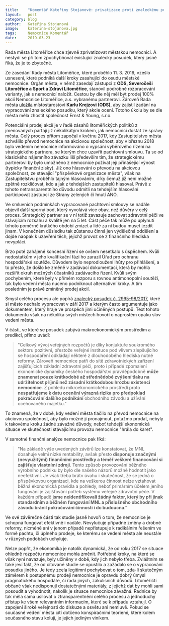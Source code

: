 ```yaml
---
title:	  "Komentář Kateřiny Stojanové: privatizace proti znaleckému posudku"
layout:	  post
category: blog
author:	  Kateřina Stojanová
image:	  katerina-stojanova.jpg
tags:	  Nemocnice Komentář
date:	  2019-03-23
---
```

Rada města Litoměřice chce zjevně zprivatizovat městskou nemocnici. A nestydí se při tom zpochybňovat existující znalecký posudek, který jasně říká, že je to zbytečné.

Ze zasedání Rady města Litoměřice, které proběhlo 11. 3. 2019, vzešlo usnesení, které podniká další kroky zasahující do osudu městské nemocnice. 
Orgán města, v němž zasedají zástupci z **ODS, Severočeši Litoměřice a Sport a Zdraví Litoměřice**, stanovil podrobné rozpracování varianty, jak s nemocnicí naložit. Cestou by dle něj měl být prodej 100% akcií Nemocnice Litoměřice, a.s. vybranému partnerovi.
Zároveň Rada města [uložila](https://www.litomerice.cz/usneseni-rady/8539-06-vypis-usneseni-rady-mesta-litomeric-11-3-2019) místostarostovi **Karlu Krejzovi (ODS)**, aby zajistil zadání na vypracování znaleckého posudku, který akcie ocení. Totoho úkolu by se dle města měla zhostit společnost Ernst & Young, s.r.o.
 
Potenciální prodej akcií je v řadě zásahů litoměřických politiků z jmenovaných partají již několikátým krokem, jak nemocnici dostat ze správy města. Celý proces přitom započal v květnu 2017, kdy Zastupitelstvo města schválilo převod nemocnice na akciovou společnost, aby v březnu 2018 bylo vedením nemocnice informováno o vypsání výběrového řízení na strategického partnera, se kterým chce uzavřít pachtovní smlouvu. Ta se od klasického nájemního závazku liší především tím, že strategickému partnerovi by bylo umožněno z nemocnice požívat její přinášející výnost (typicky finanční zisky). Již ono hlasování o převodu na akciovou společnost, ze stávající "příspěvkové organizace města", však na Zastupitelstvu proběhlo tajným hlasováním, díky čemuž již není možné zpětně rozklíčovat, kdo a jak z tehdejších zastupitelů hlasoval. Právě z tohoto netransparentního důvodu odmítli na tehdejším hlasování participovat zástupci ze Strany zelených či hnutí ANO. 
 
Ve smluvních podmínkách vypracované pachtovní smlouvy se nadále objevil další sporný bod, který vyvolává více obav, než důvěry v celý proces. Strategický partner se v ní totiž zavazuje zachovat zdravotní péči ve stávajícím rozsahu a kvalitě jen na 5 let. Část péče tak může po uplynutí tohoto poměrně krátkého období zmizet a lidé za ní budou muset jezdit jinam. V konečném důsledku tak zůstanou činná jen výdělečná oddělení a dojde naopak k uzavření těch, jejichž provoz se z finančního hlediska nevyplácí.
 
Brzo poté zahájené koncesní řízení se ovšem nesetkalo s úspěchem. Kvůli nedostatkům v jeho kvalifikační fázi ho zarazil Úřad pro ochranu hospodářské soutěže. Důvodem bylo neprodloužení lhůty pro přihlášení, a to přesto, že došlo ke změně v zadávací dokumentaci, která by mohla rozšířit okruh možných účastníků zadávacího řízení. Kvůli svým pochybením, které byly v přímém rozporu s rovnou antimonopolní soutěží, tak bylo vedení města nuceno podniknout alternativní kroky. A tím posledním je právě zmíněný prodej akcií.
 
Smysl celého procesu ale popírá [znalecký posudek č. 2995-98/2017](/assets/pdf/znalecky-posudek-nemocnice.pdf), které si město nechalo vypracovat v září 2017 a kterým často argumentuje jako dokumentem, který hraje ve prospěch jimi učiněných postupů. Text tohoto dokumentu však na několika svých místech hovoří o naprostém opaku slov vedení města. 

V části, ve které se posudek zabývá makroekonomickým prostředím a predikcí, přímo uvádí:

>"Celkový vývoj veřejných rozpočtů je díky konjuktuře soukromého sektoru pozitivní, přestože veřejné instituce pod vlivem zlepšujícího se hospodaření odkládají některé z dlouhodobého hlediska nutné reformy. Zároveň nemocnice patří do sítě zdravotnických zařízení zajišťujících základní zdravotní péči, proto i případé zpomalení ekonomické dynamiky českého hospodářství pravděpodobně **může znamenat pouze krátkodobé až střednědobé zvýšení tlaku na udržitelnost příjmů než zásadní krátkodobou hrozbu existenci nemocnice**. Z pohledu mikroekonomického prostředí proto **nespatřujeme k datu ocenění výrazná rizika pro předpoklad pokračování dalšího podnikání** obchodního závodu a užívání oceňovaného majetku."

To znamená, že v době, kdy vedení města tlačilo na převod nemocnice na akciovou společnost, aby bylo možné jí pronajmout, potažmo prodat, nebyly k takovému kroku žádné závažné důvody, neboť tehdejší ekonomická situace ve skutečnosti stávajícímu provozu nemocnice "hrála do karet".

V samotné finanční analýze nemocnice pak říká:

>"Na základě výše uvedených závěrů lze konstatovat, že MNL dosahuje velmi nízké rentability, avšak přesto **disponuje značnými (nevyužitými) finančními prostředky a téměř veškeré financování si zajišťuje vlastními zdroji**. Tento způsob provozování běžného výrobního podniku by bylo dle našeho názorů možné hodnotit jako neefektivní. Je však třeba brátv úvahu i skutečnost, že se jedná o příspěvkovou organizaci, kde na veškerou činnost nelze vztahovat běžná ekonomická pravidla a pohledy, neboť primárním účelem jeního fungování je zajišťování potřeb systému veřejné zdravotní péče. V každém případě **jsme neidentifikovali žádný faktor, který by při jinak standardním a běžném fungování MNL a příslušného obchodního závodu bránil pokračování činnosti i do budoucna**."
 
Ve své závěrečné části tak studie jasně hovoří o tom, že nemocnice je schopná fungovat efektivně i nadále. Nevylučuje případné změny a drobné reformy, nicméně ani v jenom případě nepřistupuje k radikálním řešením ve formě pachtu, či úplného prodeje, ke kterému se vedení města ale neustále v různých podobách uchyluje. 
 
Nelze popřít, že ekonomika je natolik dynamická, že od roku 2017 se situace ohledně rozpočtu nemocnice mohla změnit. Potřebné kroky, na které se však nyní navazuje, byly učiněny v době, kdy jich nebylo třeba. Zvláštním se také jeví fakt, že od citované studie se opustilo a zažádalo se o vypracování posudku jiného. Je tedy zcela legitimní pochybovat o tom, zda-li skutečným záměrem k postupnému prodeji nemocnice je opravdu dobrý úmysl pragmatického hospodáře, či řada jiných, zákulisních důvodů. Litoměřičtí občané však nedisponují dostatečnými materiály, z jejichž dat by mohli sami posoudit a vyhodnotit, nakolik je situace nemocnice závažná. Radnice by tak měla sama usilovat o ztransparentnění celého procesu a jednoduchý přístup ke všem relevantním informacím, které se k případu vztahují. O zapojení široké veřejnosti do diskuze a osvětu ani nemluvě. Pokud se současné vedení města cítí dotčeno konspiračními teoriemi, které kolem současného stavu kolují, je jejich jediným viníkem. 
